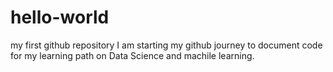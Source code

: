 # hello-world
my first github repository
I am starting my github journey to document code for my learning path on Data Science and machile learning.
